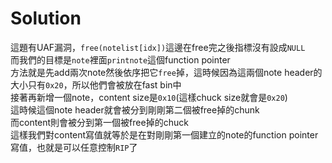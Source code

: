 # Solution
這題有UAF漏洞，`free(notelist[idx])`這邊在free完之後指標沒有設成`NULL`  <br />
而我們的目標是`note`裡面`printnote`這個function pointer <br />
方法就是先add兩次note然後依序把它`free`掉，這時候因為這兩個note header的大小只有`0x20`，所以他們會被放在fast bin中 <br />
接著再新增一個note，content size是`0x10`(這樣chuck size就會是`0x20`) <br />
這時候這個note header就會被分到剛剛第二個被free掉的chunk <br />
而content則會被分到第一個被free掉的chuck <br />
這樣我們對content寫值就等於是在對剛剛第一個建立的note的function pointer寫值，也就是可以任意控制`RIP`了
